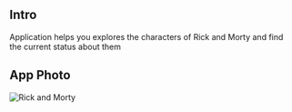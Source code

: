 ## Intro 
Application helps you explores the characters of Rick and Morty and find the current status about them

## App Photo
![Rick and Morty](https://github.com/zeynalnicat/RickAndMorty/assets/65115194/d9828a12-1fcf-4185-9dc6-c2417ca55728)
